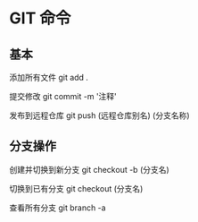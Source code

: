 # GIT 命令

## 基本

添加所有文件
    git add .

提交修改
    git commit -m '注释'

发布到远程仓库
    git push (远程仓库别名) (分支名称)

## 分支操作

创建并切换到新分支
    git checkout -b (分支名)

切换到已有分支
    git checkout (分支名)

查看所有分支
    git branch -a